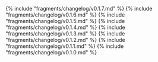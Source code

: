 ﻿{% include "fragments/changelog/v0.1.7.md" %}
{% include "fragments/changelog/v0.1.6.md" %}
{% include "fragments/changelog/v0.1.5.md" %}
{% include "fragments/changelog/v0.1.4.md" %}
{% include "fragments/changelog/v0.1.3.md" %}
{% include "fragments/changelog/v0.1.2.md" %}
{% include "fragments/changelog/v0.1.1.md" %}
{% include "fragments/changelog/v0.1.0.md" %}
